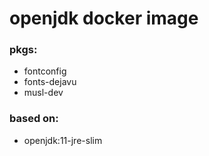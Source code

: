 # openjdk docker image

### pkgs:
- fontconfig 
- fonts-dejavu 
- musl-dev

### based on:
- openjdk:11-jre-slim